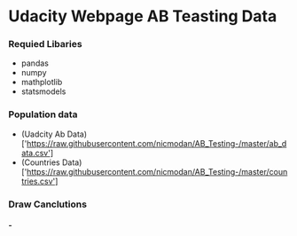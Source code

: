 # Udacity Webpage AB Teasting Data
### Requied Libaries 
  - pandas
  - numpy 
  - mathplotlib 
  - statsmodels

### Population data
- (Uadcity Ab Data)['https://raw.githubusercontent.com/nicmodan/AB_Testing-/master/ab_data.csv']
- (Countries Data)['https://raw.githubusercontent.com/nicmodan/AB_Testing-/master/countries.csv']

### Draw Canclutions 
  #### - 
